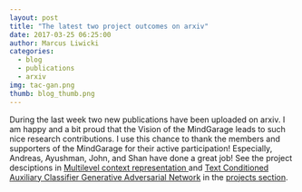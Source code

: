 ```yaml
---
layout: post
title: "The latest two project outcomes on arxiv"
date: 2017-03-25 06:25:00
author: Marcus Liwicki
categories:
  - blog
  - publications
  - arxiv
img: tac-gan.png
thumb: blog_thumb.png
---
```


During the last week two new publications have been uploaded on arxiv. I am happy and a bit proud that the Vision of the MindGarage leads to such nice research contributions. I use this chance to thank the members and supporters of the MindGarage for their active participation!
Especially, Andreas, Ayushman, John, and Shan have done a great job!
See the project desciptions in <a href="http://blog.mindgarage.de/project/object%20recognition/context%20representation/2017-03-multilevel-context-representaion"> Multilevel context representation </a> and <a href="http://blog.mindgarage.de/project/image%20understanding/image%20generation/generative%20adversarial%20neural%20networks/2017-03-tac-gan">Text Conditioned Auxiliary Classifier Generative Adversarial Network</a>
in the <a href="/teaching/seminar-and-projects/ | site.baseurl">projects section</a>.
